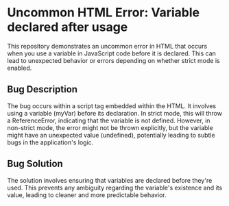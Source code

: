 # Uncommon HTML Error: Variable declared after usage
This repository demonstrates an uncommon error in HTML that occurs when you use a variable in JavaScript code before it is declared. This can lead to unexpected behavior or errors depending on whether strict mode is enabled.
## Bug Description
The bug occurs within a script tag embedded within the HTML. It involves using a variable (myVar) before its declaration. In strict mode, this will throw a ReferenceError, indicating that the variable is not defined. However, in non-strict mode, the error might not be thrown explicitly, but the variable might have an unexpected value (undefined), potentially leading to subtle bugs in the application's logic.
## Bug Solution
The solution involves ensuring that variables are declared before they're used. This prevents any ambiguity regarding the variable's existence and its value, leading to cleaner and more predictable behavior.
